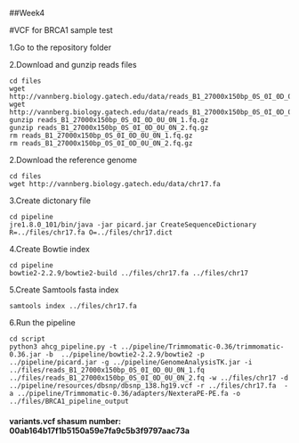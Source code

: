 ##Week4

#VCF for BRCA1 sample test

1.Go to the repository folder

2.Download and gunzip reads files

```{sh}
cd files
wget http://vannberg.biology.gatech.edu/data/reads_B1_27000x150bp_0S_0I_0D_0U_0N_1.fq.gz 
wget http://vannberg.biology.gatech.edu/data/reads_B1_27000x150bp_0S_0I_0D_0U_0N_2.fq.gz 
gunzip reads_B1_27000x150bp_0S_0I_0D_0U_0N_1.fq.gz 
gunzip reads_B1_27000x150bp_0S_0I_0D_0U_0N_2.fq.gz
rm reads_B1_27000x150bp_0S_0I_0D_0U_0N_1.fq.gz 
rm reads_B1_27000x150bp_0S_0I_0D_0U_0N_2.fq.gz 
```

2.Download the reference genome

```{sh}
cd files 
wget http://vannberg.biology.gatech.edu/data/chr17.fa
```

3.Create dictonary file

```{sh}
cd pipeline
jre1.8.0_101/bin/java -jar picard.jar CreateSequenceDictionary R=../files/chr17.fa O=../files/chr17.dict
```

4.Create Bowtie index

```{sh}
cd pipeline
bowtie2-2.2.9/bowtie2-build ../files/chr17.fa ../files/chr17
```
5.Create Samtools fasta index

```{sh}
samtools index ../files/chr17.fa
```
6.Run the pipeline

```{sh}
cd script
python3 ahcg_pipeline.py -t ../pipeline/Trimmomatic-0.36/trimmomatic-0.36.jar -b  ../pipeline/bowtie2-2.2.9/bowtie2 -p ../pipeline/picard.jar -g ../pipeline/GenomeAnalysisTK.jar -i ../files/reads_B1_27000x150bp_0S_0I_0D_0U_0N_1.fq    ../files/reads_B1_27000x150bp_0S_0I_0D_0U_0N_2.fq -w ../files/chr17 -d ../pipeline/resources/dbsnp/dbsnp_138.hg19.vcf -r ../files/chr17.fa  -a ../pipeline/Trimmomatic-0.36/adapters/NexteraPE-PE.fa -o ../files/BRCA1_pipeline_output
```

#### variants.vcf shasum number: 00ab164b17f1b5150a59e7fa9c5b3f9797aac73a
